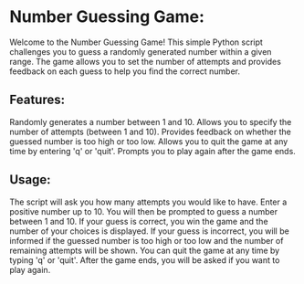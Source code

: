 # Number Guessing Game:
Welcome to the Number Guessing Game! This simple Python script challenges you to guess a randomly generated number within a given range.
The game allows you to set the number of attempts and provides feedback on each guess to help you find the correct number.

## Features:
Randomly generates a number between 1 and 10.
Allows you to specify the number of attempts (between 1 and 10).
Provides feedback on whether the guessed number is too high or too low.
Allows you to quit the game at any time by entering 'q' or 'quit'.
Prompts you to play again after the game ends.

## Usage:
The script will ask you how many attempts you would like to have. Enter a positive number up to 10.
You will then be prompted to guess a number between 1 and 10.
If your guess is correct, you win the game and the number of your choices is displayed.
If your guess is incorrect, you will be informed if the guessed number is too high or too low and the number of remaining attempts will be shown.
You can quit the game at any time by typing 'q' or 'quit'.
After the game ends, you will be asked if you want to play again.

